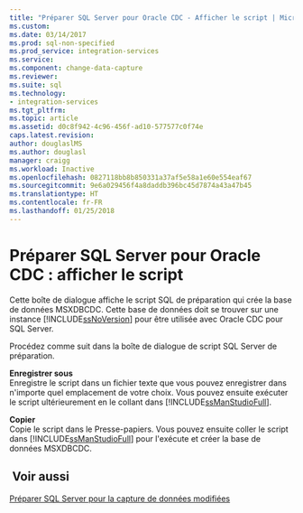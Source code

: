 ```yaml
---
title: "Préparer SQL Server pour Oracle CDC - Afficher le script | Microsoft Docs"
ms.custom: 
ms.date: 03/14/2017
ms.prod: sql-non-specified
ms.prod_service: integration-services
ms.service: 
ms.component: change-data-capture
ms.reviewer: 
ms.suite: sql
ms.technology:
- integration-services
ms.tgt_pltfrm: 
ms.topic: article
ms.assetid: d0c8f942-4c96-456f-ad10-577577c0f74e
caps.latest.revision: 
author: douglaslMS
ms.author: douglasl
manager: craigg
ms.workload: Inactive
ms.openlocfilehash: 0827118bb8b850331a37af5e58a1e60e554eaf67
ms.sourcegitcommit: 9e6a029456f4a8daddb396bc45d7874a43a47b45
ms.translationtype: HT
ms.contentlocale: fr-FR
ms.lasthandoff: 01/25/2018
---
```

# <a name="prepare-sql-server-for-oracle-cdc-view-script"></a>Préparer SQL Server pour Oracle CDC : afficher le script
  Cette boîte de dialogue affiche le script SQL de préparation qui crée la base de données MSXDBCDC. Cette base de données doit se trouver sur une instance [!INCLUDE[ssNoVersion](../../includes/ssnoversion-md.md)] pour être utilisée avec Oracle CDC pour SQL Server.  
  
 Procédez comme suit dans la boîte de dialogue de script SQL Server de préparation.  
  
 **Enregistrer sous**  
 Enregistre le script dans un fichier texte que vous pouvez enregistrer dans n'importe quel emplacement de votre choix. Vous pouvez ensuite exécuter le script ultérieurement en le collant dans [!INCLUDE[ssManStudioFull](../../includes/ssmanstudiofull-md.md)].  
  
 **Copier**  
 Copie le script dans le Presse-papiers. Vous pouvez ensuite coller le script dans [!INCLUDE[ssManStudioFull](../../includes/ssmanstudiofull-md.md)] pour l'exécute et créer la base de données MSXDBCDC.  
  
## <a name="see-also"></a> Voir aussi  
 [Préparer SQL Server pour la capture de données modifiées](../../integration-services/change-data-capture/prepare-sql-server-for-cdc.md)  
  
  
